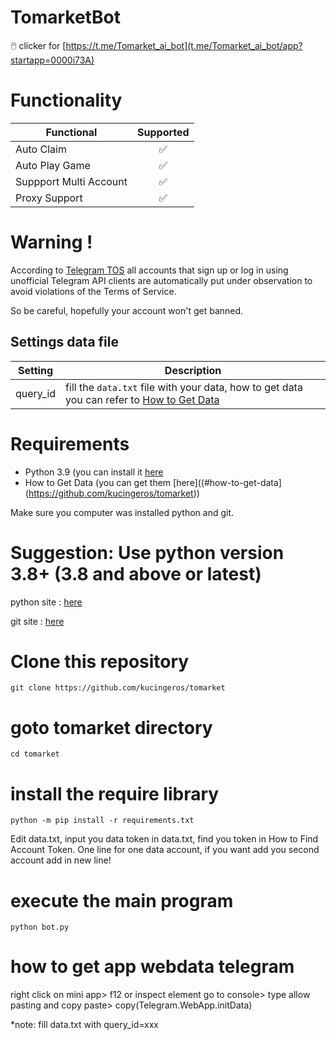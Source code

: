 
# TomarketBot
🖱️ clicker for [https://t.me/Tomarket_ai_bot](t.me/Tomarket_ai_bot/app?startapp=0000i73A)


# Functionality
| Functional                                                                      | Supported |
|----------------------------------------------------------------|:---------:|
| Auto Claim                                                     |     ✅     |
| Auto Play Game                                                 |     ✅     |
| Suppport Multi Account                                         |     ✅     |
| Proxy Support                                                  |     ✅     |

# Warning !
According to [Telegram TOS](https://core.telegram.org/api/obtaining_api_id#using-the-api-id) all accounts that sign up or log in using unofficial Telegram API clients are automatically put under observation to avoid violations of the Terms of Service.

So be careful, hopefully your account won't get banned.


## Settings data file
| Setting                      | Description                                                                                    |
|------------------------------|------------------------------------------------------------------------------------------------|
| query_id        | fill the `data.txt` file with your data, how to get data you can refer to [How to Get Data](#how-to-get-data)                      |




# Requirements
- Python 3.9 (you can install it [here](https://www.python.org/downloads/release/python-390/)
- How to Get Data (you can get them [here]((#how-to-get-data](https://github.com/kucingeros/tomarket))
  
Make sure you computer was installed python and git.

# Suggestion: Use python version 3.8+ (3.8 and above or latest)

python site : [here](https://python.org)

git site : [here](https://git-scm.com/)

# Clone this repository

	git clone https://github.com/kucingeros/tomarket

# goto tomarket directory

	cd tomarket
 
# install the require library

	python -m pip install -r requirements.txt

Edit data.txt, input you data token in data.txt, find you token in How to Find Account Token. One line for one data account, if you want add you second account add in new line!

# execute the main program

	python bot.py

# how to get app webdata telegram
right click on mini app> f12 or inspect element
go to console> type allow pasting
and copy paste> 
copy(Telegram.WebApp.initData)

*note: fill data.txt with query_id=xxx

